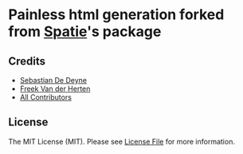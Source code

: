 # Painless html generation forked from [Spatie](https://spatie.be/open-source)'s package


## Credits

- [Sebastian De Deyne](https://github.com/sebastiandedeyne)
- [Freek Van der Herten](https://github.com/freekmurze)
- [All Contributors](../../contributors)


## License

The MIT License (MIT). Please see [License File](LICENSE.md) for more information.

